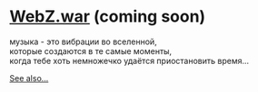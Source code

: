 # [WebZ.war](http://music.disasterpeace.com/album/the-floor-is-jelly-ost) (coming soon)

музыка - это вибрации во вселенной,  
которые создаются в те самые моменты,  
когда тебе хоть немножечко удаётся приостановить время...

[See also...](server-jar.md)
